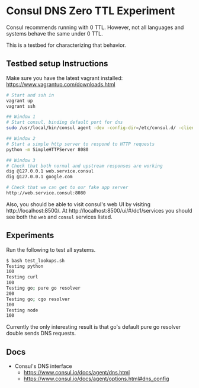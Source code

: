 # Consul DNS Zero TTL Experiment

Consul recommends running with 0 TTL.  However, not all languages and systems behave the same under 0 TTL.

This is a testbed for characterizing that behavior.

## Testbed setup Instructions

Make sure you have the latest vagrant installed: https://www.vagrantup.com/downloads.html

```bash
# Start and ssh in
vagrant up
vagrant ssh

## Window 1
# Start consul, binding default port for dns
sudo /usr/local/bin/consul agent -dev -config-dir=/etc/consul.d/ -client 0.0.0.0 -dns-port 53 -recursor 8.8.8.8

## Window 2
# Start a simple http server to respond to HTTP requests
python -m SimpleHTTPServer 8080

## Window 3
# Check that both normal and upstream responses are working
dig @127.0.0.1 web.service.consul
dig @127.0.0.1 google.com

# Check that we can get to our fake app server
http://web.service.consul:8080

```

Also, you should be able to visit consul's web UI by visiting http://localhost:8500/.  At http://localhost:8500/ui/#/dc1/services you should see both the `web` and `consul` services listed.

## Experiments

Run the following to test all systems.

```bash
$ bash test_lookups.sh
Testing python
100
Testing curl
100
Testing go; pure go resolver
200
Testing go; cgo resolver
100
Testing node
100
```
Currently the only interesting result is that go's default pure go resolver double sends DNS requests.

## Docs

* Consul's DNS interface
    * https://www.consul.io/docs/agent/dns.html
    * https://www.consul.io/docs/agent/options.html#dns_config

